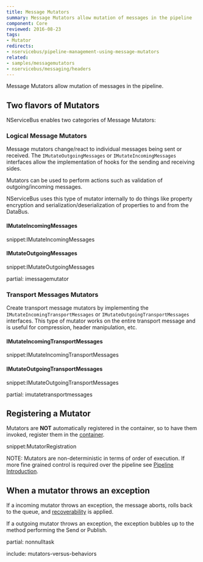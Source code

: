 ```yaml
---
title: Message Mutators
summary: Message Mutators allow mutation of messages in the pipeline
component: Core
reviewed: 2016-08-23
tags:
- Mutator
redirects:
- nservicebus/pipeline-management-using-message-mutators
related:
- samples/messagemutators
- nservicebus/messaging/headers
---
```


Message Mutators allow mutation of messages in the pipeline.


## Two flavors of Mutators

NServiceBus enables two categories of Message Mutators:


### Logical Message Mutators

Message mutators change/react to individual messages being sent or received. The `IMutateOutgoingMessages` or `IMutateIncomingMessages` interfaces allow the implementation of hooks for the sending and receiving sides.

Mutators can be used to perform actions such as validation of outgoing/incoming messages.

NServiceBus uses this type of mutator internally to do things like property encryption and serialization/deserialization of properties to and from the DataBus.


#### IMutateIncomingMessages

snippet:IMutateIncomingMessages


#### IMutateOutgoingMessages

snippet:IMutateOutgoingMessages


partial: imessagemutator


### Transport Messages Mutators

Create transport message mutators by implementing the `IMutateIncomingTransportMessages` or `IMutateOutgoingTransportMessages` interfaces. This type of mutator works on the entire transport message and is useful for compression, header manipulation, etc.


#### IMutateIncomingTransportMessages

snippet:IMutateIncomingTransportMessages


#### IMutateOutgoingTransportMessages

snippet:IMutateOutgoingTransportMessages


partial: imutatetransportmessages


## Registering a Mutator

Mutators are **NOT** automatically registered in the container, so to have them invoked, register them in the [container](/nservicebus/containers/).

snippet:MutatorRegistration

NOTE: Mutators are non-deterministic in terms of order of execution. If more fine grained control is required over the pipeline see [Pipeline Introduction](/nservicebus/pipeline/manipulate-with-behaviors.md).


## When a mutator throws an exception

If a incoming mutator throws an exception, the message aborts, rolls back to the queue, and [recoverability](/nservicebus/recoverability/) is applied.

If a outgoing mutator throws an exception, the exception bubbles up to the method performing the Send or Publish.

partial: nonnulltask

include: mutators-versus-behaviors